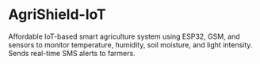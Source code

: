 # AgriShield-IoT
Affordable IoT-based smart agriculture system using ESP32, GSM, and sensors to monitor temperature, humidity, soil moisture, and light intensity. Sends real-time SMS alerts to farmers.
